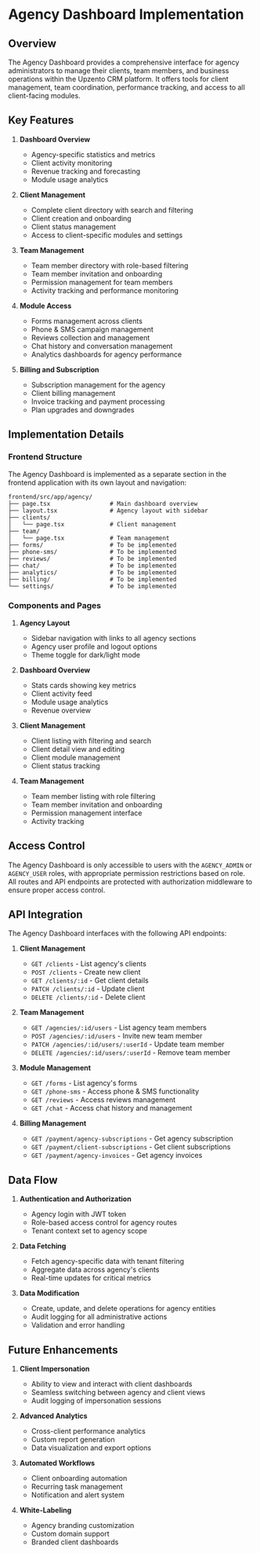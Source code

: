 # Agency Dashboard Implementation

## Overview

The Agency Dashboard provides a comprehensive interface for agency administrators to manage their clients, team members, and business operations within the Upzento CRM platform. It offers tools for client management, team coordination, performance tracking, and access to all client-facing modules.

## Key Features

1. **Dashboard Overview**
   - Agency-specific statistics and metrics
   - Client activity monitoring
   - Revenue tracking and forecasting
   - Module usage analytics

2. **Client Management**
   - Complete client directory with search and filtering
   - Client creation and onboarding
   - Client status management
   - Access to client-specific modules and settings

3. **Team Management**
   - Team member directory with role-based filtering
   - Team member invitation and onboarding
   - Permission management for team members
   - Activity tracking and performance monitoring

4. **Module Access**
   - Forms management across clients
   - Phone & SMS campaign management
   - Reviews collection and management
   - Chat history and conversation management
   - Analytics dashboards for agency performance

5. **Billing and Subscription**
   - Subscription management for the agency
   - Client billing management
   - Invoice tracking and payment processing
   - Plan upgrades and downgrades

## Implementation Details

### Frontend Structure

The Agency Dashboard is implemented as a separate section in the frontend application with its own layout and navigation:

```
frontend/src/app/agency/
├── page.tsx                 # Main dashboard overview
├── layout.tsx               # Agency layout with sidebar
├── clients/
│   └── page.tsx             # Client management
├── team/
│   └── page.tsx             # Team management
├── forms/                   # To be implemented
├── phone-sms/               # To be implemented
├── reviews/                 # To be implemented
├── chat/                    # To be implemented
├── analytics/               # To be implemented
├── billing/                 # To be implemented
└── settings/                # To be implemented
```

### Components and Pages

1. **Agency Layout**
   - Sidebar navigation with links to all agency sections
   - Agency user profile and logout options
   - Theme toggle for dark/light mode

2. **Dashboard Overview**
   - Stats cards showing key metrics
   - Client activity feed
   - Module usage analytics
   - Revenue overview

3. **Client Management**
   - Client listing with filtering and search
   - Client detail view and editing
   - Client module management
   - Client status tracking

4. **Team Management**
   - Team member listing with role filtering
   - Team member invitation and onboarding
   - Permission management interface
   - Activity tracking

## Access Control

The Agency Dashboard is only accessible to users with the `AGENCY_ADMIN` or `AGENCY_USER` roles, with appropriate permission restrictions based on role. All routes and API endpoints are protected with authorization middleware to ensure proper access control.

## API Integration

The Agency Dashboard interfaces with the following API endpoints:

1. **Client Management**
   - `GET /clients` - List agency's clients
   - `POST /clients` - Create new client
   - `GET /clients/:id` - Get client details
   - `PATCH /clients/:id` - Update client
   - `DELETE /clients/:id` - Delete client

2. **Team Management**
   - `GET /agencies/:id/users` - List agency team members
   - `POST /agencies/:id/users` - Invite new team member
   - `PATCH /agencies/:id/users/:userId` - Update team member
   - `DELETE /agencies/:id/users/:userId` - Remove team member

3. **Module Management**
   - `GET /forms` - List agency's forms
   - `GET /phone-sms` - Access phone & SMS functionality
   - `GET /reviews` - Access reviews management
   - `GET /chat` - Access chat history and management

4. **Billing Management**
   - `GET /payment/agency-subscriptions` - Get agency subscription
   - `GET /payment/client-subscriptions` - Get client subscriptions
   - `GET /payment/agency-invoices` - Get agency invoices

## Data Flow

1. **Authentication and Authorization**
   - Agency login with JWT token
   - Role-based access control for agency routes
   - Tenant context set to agency scope

2. **Data Fetching**
   - Fetch agency-specific data with tenant filtering
   - Aggregate data across agency's clients
   - Real-time updates for critical metrics

3. **Data Modification**
   - Create, update, and delete operations for agency entities
   - Audit logging for all administrative actions
   - Validation and error handling

## Future Enhancements

1. **Client Impersonation**
   - Ability to view and interact with client dashboards
   - Seamless switching between agency and client views
   - Audit logging of impersonation sessions

2. **Advanced Analytics**
   - Cross-client performance analytics
   - Custom report generation
   - Data visualization and export options

3. **Automated Workflows**
   - Client onboarding automation
   - Recurring task management
   - Notification and alert system

4. **White-Labeling**
   - Agency branding customization
   - Custom domain support
   - Branded client dashboards 